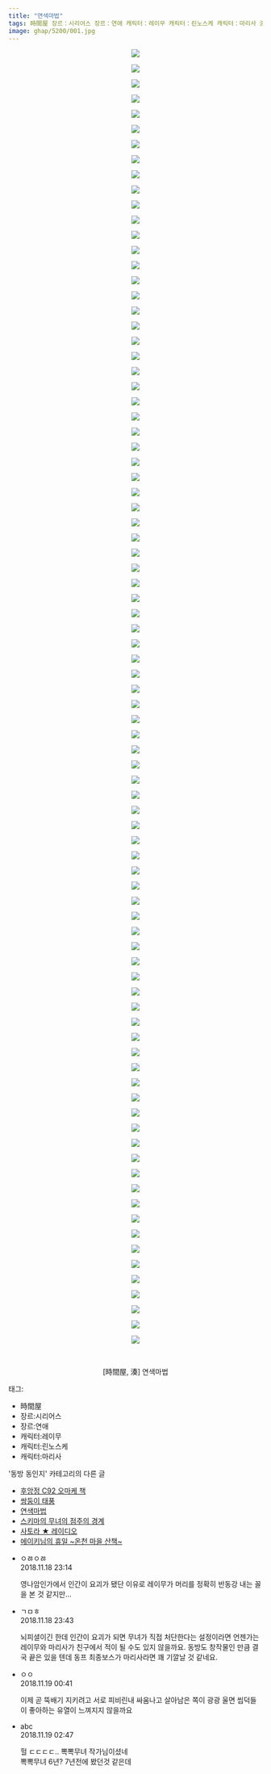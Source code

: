 ```yaml
---
title: "연색마법"
tags: 時間屋 장르：시리어스 장르：연애 캐릭터：레이무 캐릭터：린노스케 캐릭터：마리사 湊 동방_동인지
image: ghap/5200/001.jpg
---
```

<div class="article">
<p style="text-align: center; clear: none; float: none;"><img src="{{ site.nasurl }}/ghap/5200/001.jpg"/></p>
<p style="text-align: center; clear: none; float: none;"><img src="{{ site.nasurl }}/ghap/5200/002.jpg"/></p>
<p style="text-align: center; clear: none; float: none;"><img src="{{ site.nasurl }}/ghap/5200/003.jpg"/></p>
<p style="text-align: center; clear: none; float: none;"><img src="{{ site.nasurl }}/ghap/5200/004.jpg"/></p>
<p style="text-align: center; clear: none; float: none;"><img src="{{ site.nasurl }}/ghap/5200/005.jpg"/></p>
<p style="text-align: center; clear: none; float: none;"><img src="{{ site.nasurl }}/ghap/5200/006.jpg"/></p>
<p style="text-align: center; clear: none; float: none;"><img src="{{ site.nasurl }}/ghap/5200/007.jpg"/></p>
<p style="text-align: center; clear: none; float: none;"><img src="{{ site.nasurl }}/ghap/5200/008.jpg"/></p>
<p style="text-align: center; clear: none; float: none;"><img src="{{ site.nasurl }}/ghap/5200/009.jpg"/></p>
<p style="text-align: center; clear: none; float: none;"><img src="{{ site.nasurl }}/ghap/5200/010.jpg"/></p>
<p style="text-align: center; clear: none; float: none;"><img src="{{ site.nasurl }}/ghap/5200/011.jpg"/></p>
<p style="text-align: center; clear: none; float: none;"><img src="{{ site.nasurl }}/ghap/5200/012.jpg"/></p>
<p style="text-align: center; clear: none; float: none;"><img src="{{ site.nasurl }}/ghap/5200/013.jpg"/></p>
<p style="text-align: center; clear: none; float: none;"><img src="{{ site.nasurl }}/ghap/5200/014.jpg"/></p>
<p style="text-align: center; clear: none; float: none;"><img src="{{ site.nasurl }}/ghap/5200/015.jpg"/></p>
<p style="text-align: center; clear: none; float: none;"><img src="{{ site.nasurl }}/ghap/5200/016.jpg"/></p>
<p style="text-align: center; clear: none; float: none;"><img src="{{ site.nasurl }}/ghap/5200/017.jpg"/></p>
<p style="text-align: center; clear: none; float: none;"><img src="{{ site.nasurl }}/ghap/5200/018.jpg"/></p>
<p style="text-align: center; clear: none; float: none;"><img src="{{ site.nasurl }}/ghap/5200/019.jpg"/></p>
<p style="text-align: center; clear: none; float: none;"><img src="{{ site.nasurl }}/ghap/5200/020.jpg"/></p>
<p style="text-align: center; clear: none; float: none;"><img src="{{ site.nasurl }}/ghap/5200/021.jpg"/></p>
<p style="text-align: center; clear: none; float: none;"><img src="{{ site.nasurl }}/ghap/5200/022.jpg"/></p>
<p style="text-align: center; clear: none; float: none;"><img src="{{ site.nasurl }}/ghap/5200/023.jpg"/></p>
<p style="text-align: center; clear: none; float: none;"><img src="{{ site.nasurl }}/ghap/5200/024.jpg"/></p>
<p style="text-align: center; clear: none; float: none;"><img src="{{ site.nasurl }}/ghap/5200/025.jpg"/></p>
<p style="text-align: center; clear: none; float: none;"><img src="{{ site.nasurl }}/ghap/5200/026.jpg"/></p>
<p style="text-align: center; clear: none; float: none;"><img src="{{ site.nasurl }}/ghap/5200/027.jpg"/></p>
<p style="text-align: center; clear: none; float: none;"><img src="{{ site.nasurl }}/ghap/5200/028.jpg"/></p>
<p style="text-align: center; clear: none; float: none;"><img src="{{ site.nasurl }}/ghap/5200/029.jpg"/></p>
<p style="text-align: center; clear: none; float: none;"><img src="{{ site.nasurl }}/ghap/5200/030.jpg"/></p>
<p style="text-align: center; clear: none; float: none;"><img src="{{ site.nasurl }}/ghap/5200/031.jpg"/></p>
<p style="text-align: center; clear: none; float: none;"><img src="{{ site.nasurl }}/ghap/5200/032.jpg"/></p>
<p style="text-align: center; clear: none; float: none;"><img src="{{ site.nasurl }}/ghap/5200/033.jpg"/></p>
<p style="text-align: center; clear: none; float: none;"><img src="{{ site.nasurl }}/ghap/5200/034.jpg"/></p>
<p style="text-align: center; clear: none; float: none;"><img src="{{ site.nasurl }}/ghap/5200/035.jpg"/></p>
<p style="text-align: center; clear: none; float: none;"><img src="{{ site.nasurl }}/ghap/5200/036.jpg"/></p>
<p style="text-align: center; clear: none; float: none;"><img src="{{ site.nasurl }}/ghap/5200/037.jpg"/></p>
<p style="text-align: center; clear: none; float: none;"><img src="{{ site.nasurl }}/ghap/5200/038.jpg"/></p>
<p style="text-align: center; clear: none; float: none;"><img src="{{ site.nasurl }}/ghap/5200/039.jpg"/></p>
<p style="text-align: center; clear: none; float: none;"><img src="{{ site.nasurl }}/ghap/5200/040.jpg"/></p>
<p style="text-align: center; clear: none; float: none;"><img src="{{ site.nasurl }}/ghap/5200/041.jpg"/></p>
<p style="text-align: center; clear: none; float: none;"><img src="{{ site.nasurl }}/ghap/5200/042.jpg"/></p>
<p style="text-align: center; clear: none; float: none;"><img src="{{ site.nasurl }}/ghap/5200/043.jpg"/></p>
<p style="text-align: center; clear: none; float: none;"><img src="{{ site.nasurl }}/ghap/5200/044.jpg"/></p>
<p style="text-align: center; clear: none; float: none;"><img src="{{ site.nasurl }}/ghap/5200/045.jpg"/></p>
<p style="text-align: center; clear: none; float: none;"><img src="{{ site.nasurl }}/ghap/5200/046.jpg"/></p>
<p style="text-align: center; clear: none; float: none;"><img src="{{ site.nasurl }}/ghap/5200/047.jpg"/></p>
<p style="text-align: center; clear: none; float: none;"><img src="{{ site.nasurl }}/ghap/5200/048.jpg"/></p>
<p style="text-align: center; clear: none; float: none;"><img src="{{ site.nasurl }}/ghap/5200/049.jpg"/></p>
<p style="text-align: center; clear: none; float: none;"><img src="{{ site.nasurl }}/ghap/5200/050.jpg"/></p>
<p style="text-align: center; clear: none; float: none;"><img src="{{ site.nasurl }}/ghap/5200/051.jpg"/></p>
<p style="text-align: center; clear: none; float: none;"><img src="{{ site.nasurl }}/ghap/5200/052.jpg"/></p>
<p style="text-align: center; clear: none; float: none;"><img src="{{ site.nasurl }}/ghap/5200/053.jpg"/></p>
<p style="text-align: center; clear: none; float: none;"><img src="{{ site.nasurl }}/ghap/5200/054.jpg"/></p>
<p style="text-align: center; clear: none; float: none;"><img src="{{ site.nasurl }}/ghap/5200/055.jpg"/></p>
<p style="text-align: center; clear: none; float: none;"><img src="{{ site.nasurl }}/ghap/5200/056.jpg"/></p>
<p style="text-align: center; clear: none; float: none;"><img src="{{ site.nasurl }}/ghap/5200/057.jpg"/></p>
<p style="text-align: center; clear: none; float: none;"><img src="{{ site.nasurl }}/ghap/5200/058.jpg"/></p>
<p style="text-align: center; clear: none; float: none;"><img src="{{ site.nasurl }}/ghap/5200/059.jpg"/></p>
<p style="text-align: center; clear: none; float: none;"><img src="{{ site.nasurl }}/ghap/5200/060.jpg"/></p>
<p style="text-align: center; clear: none; float: none;"><img src="{{ site.nasurl }}/ghap/5200/061.jpg"/></p>
<p style="text-align: center; clear: none; float: none;"><img src="{{ site.nasurl }}/ghap/5200/062.jpg"/></p>
<p style="text-align: center; clear: none; float: none;"><img src="{{ site.nasurl }}/ghap/5200/063.jpg"/></p>
<p style="text-align: center; clear: none; float: none;"><img src="{{ site.nasurl }}/ghap/5200/064.jpg"/></p>
<p style="text-align: center; clear: none; float: none;"><img src="{{ site.nasurl }}/ghap/5200/065.jpg"/></p>
<p style="text-align: center; clear: none; float: none;"><img src="{{ site.nasurl }}/ghap/5200/066.jpg"/></p>
<p style="text-align: center; clear: none; float: none;"><img src="{{ site.nasurl }}/ghap/5200/067.jpg"/></p>
<p style="text-align: center; clear: none; float: none;"><img src="{{ site.nasurl }}/ghap/5200/068.jpg"/></p>
<p style="text-align: center; clear: none; float: none;"><img src="{{ site.nasurl }}/ghap/5200/069.jpg"/></p>
<p style="text-align: center; clear: none; float: none;"><img src="{{ site.nasurl }}/ghap/5200/070.jpg"/></p>
<p style="text-align: center; clear: none; float: none;"><img src="{{ site.nasurl }}/ghap/5200/071.jpg"/></p>
<p style="text-align: center; clear: none; float: none;"><img src="{{ site.nasurl }}/ghap/5200/072.jpg"/></p>
<p style="text-align: center; clear: none; float: none;"><img src="{{ site.nasurl }}/ghap/5200/073.jpg"/></p>
<p style="text-align: center; clear: none; float: none;"><img src="{{ site.nasurl }}/ghap/5200/074.jpg"/></p>
<p style="text-align: center; clear: none; float: none;"><img src="{{ site.nasurl }}/ghap/5200/075.jpg"/></p>
<p style="text-align: center; clear: none; float: none;"><img src="{{ site.nasurl }}/ghap/5200/076.jpg"/></p>
<p style="text-align: center; clear: none; float: none;"><img src="{{ site.nasurl }}/ghap/5200/077.jpg"/></p>
<p style="text-align: center; clear: none; float: none;"><img src="{{ site.nasurl }}/ghap/5200/078.jpg"/></p>
<p style="text-align: center; clear: none; float: none;"><img src="{{ site.nasurl }}/ghap/5200/079.jpg"/></p>
<p style="text-align: center; clear: none; float: none;"><img src="{{ site.nasurl }}/ghap/5200/080.jpg"/></p>
<p style="text-align: center; clear: none; float: none;"><img src="{{ site.nasurl }}/ghap/5200/081.jpg"/></p>
<p style="text-align: center; clear: none; float: none;"><img src="{{ site.nasurl }}/ghap/5200/082.jpg"/></p>
<p style="text-align: center; clear: none; float: none;"><img src="{{ site.nasurl }}/ghap/5200/083.jpg"/></p>
<p style="text-align: center; clear: none; float: none;"><img src="{{ site.nasurl }}/ghap/5200/084.jpg"/></p>
<p style="text-align: center; clear: none; float: none;"><img src="{{ site.nasurl }}/ghap/5200/085.jpg"/></p>
<p style="text-align: center; clear: none; float: none;"><img src="{{ site.nasurl }}/ghap/5200/086.jpg"/></p>
<p style="text-align: center; clear: none; float: none;"></p>
<p style="text-align: center; clear: none; float: none;"><br/></p>
<p style="text-align: center; clear: none; float: none;">[時間屋, 湊] 연색마법</p>
</div><div class="tagTrail">
<p>태그: </p>
<ul>
<li>時間屋</li>
<li>장르:시리어스</li>
<li>장르:연애</li>
<li>캐릭터:레이무</li>
<li>캐릭터:린노스케</li>
<li>캐릭터:마리사</li>
</ul>
</div><div class="another">
<p>'동방 동인지' 카테고리의 다른 글</p>
<ul>
<li><a href="/2018-11-18-ghap_5203">후앙정 C92 오마케 책</a></li>
<li><a href="/2018-11-18-ghap_5202">쌍둥이 태풍</a></li>
<li><a href="/2018-11-18-ghap_5200">연색마법</a></li>
<li><a href="/2018-11-18-ghap_5199">스키마의 무녀의 점주의 경계</a></li>
<li><a href="/2018-11-18-ghap_5198">사토라 ★ 레이디오</a></li>
<li><a href="/2018-11-11-ghap_5181">에이키님의 휴일 ~온천 마을 산책~</a></li>
</ul>
</div><div class="cb_module cb_fluid">
<div class="cb_wrt cb_profile">
<div class="comment">
<ul>
<li class="cb_thumb_off" id="comment15375008">
<div class="cb_comment_area">
<div class="cb_info_area">
<div class="cb_section">
<span class="cb_nick_name">ㅇㅀㅇㅀ</span>
</div>
<div class="cb_section">
<span class="cb_date">2018.11.18 23:14 </span>
</div>
</div>
<div class="cb_dsc_comment">
<p class="cb_dsc">
											영나암인가에서 인간이 요괴가 됐단 이유로 레이무가 머리를 정확히 반동강 내는 꼴을 본 것 같지만...
										</p>
</div>
</div></li>
<li class="cb_thumb_off" id="comment15375023">
<div class="cb_comment_area">
<div class="cb_info_area">
<div class="cb_section">
<span class="cb_nick_name">ㄱㅁㅎ</span>
</div>
<div class="cb_section">
<span class="cb_date">2018.11.18 23:43 </span>
</div>
</div>
<div class="cb_dsc_comment">
<p class="cb_dsc">
											뇌피셜이긴 한데 인간이 요괴가 되면 무녀가 직접 처단한다는 설정이라면 언젠가는 레이무와 마리사가 친구에서 적이 될 수도 있지 않을까요. 동방도 창작물인 만큼 결국 끝은 있을 텐데 동프 최종보스가 마리사라면 꽤 기깔날 것 같네요.
										</p>
</div>
</div></li>
<li class="cb_thumb_off" id="comment15375057">
<div class="cb_comment_area">
<div class="cb_info_area">
<div class="cb_section">
<span class="cb_nick_name">ㅇㅇ</span>
</div>
<div class="cb_section">
<span class="cb_date">2018.11.19 00:41 </span>
</div>
</div>
<div class="cb_dsc_comment">
<p class="cb_dsc">
											이제 곧 뚝배기 지키려고 서로 피비린내 싸움나고 살아남은 쪽이 광광 울면 씹덕들이 좋아하는 유열이 느껴지지 않을까요
										</p>
</div>
</div></li>
<li class="cb_thumb_off" id="comment15375089">
<div class="cb_comment_area">
<div class="cb_info_area">
<div class="cb_section">
<span class="cb_nick_name">abc</span>
</div>
<div class="cb_section">
<span class="cb_date">2018.11.19 02:47 </span>
</div>
</div>
<div class="cb_dsc_comment">
<p class="cb_dsc">
											헐 ㄷㄷㄷㄷ.. 뽁뽁무녀 작가님이셨네<br/>
뽁뽁무녀 6년? 7년전에 봤던것 같은데
										</p>
</div>
</div></li>
</ul>
</div>
</div><!-- commentList close -->
</div>